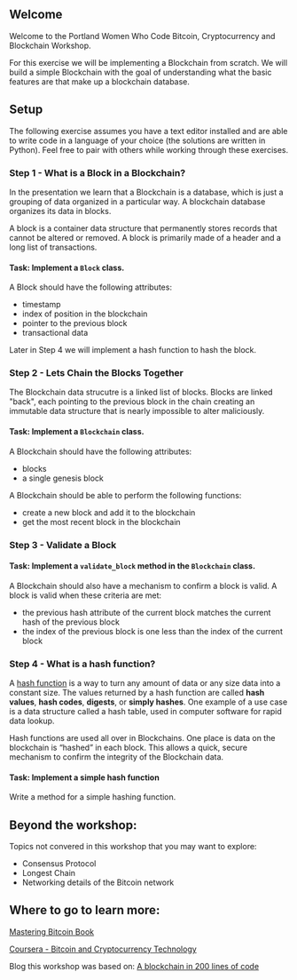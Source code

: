 ## Welcome

Welcome to the Portland Women Who Code Bitcoin, Cryptocurrency and Blockchain Workshop.

For this exercise we will be implementing a Blockchain from scratch. We will build a simple Blockchain with the goal of understanding what the basic features are that make up a blockchain database.

## Setup

The following exercise assumes you have a text editor installed and are able to write code in a language of your choice (the solutions are written in Python).  Feel free to pair with others while working through these exercises.


### Step 1 - What is a Block in a Blockchain?

In the presentation we learn that a Blockchain is a database, which is just a grouping of data organized in a particular way.  A blockchain database organizes its data in blocks.  

A block is a container data structure that permanently stores records that cannot be altered or removed. A block is primarily made of a header and a long list of transactions.

#### Task: Implement a `Block` class. 

A Block should have the following attributes:
* timestamp
* index of position in the blockchain
* pointer to the previous block
* transactional data

Later in Step 4 we will implement a hash function to hash the block.


### Step 2 - Lets Chain the Blocks Together

The Blockchain data strucutre is a linked list of blocks.  Blocks are linked "back", each pointing to the previous block in the chain creating an immutable data structure that is nearly impossible to alter maliciously. 

#### Task: Implement a `Blockchain` class.

A Blockchain should have the following attributes:
* blocks
* a single genesis block

A Blockchain should be able to perform the following functions:
* create a new block and add it to the blockchain
* get the most recent block in the blockchain


### Step 3 - Validate a Block

#### Task: Implement a `validate_block` method in the `Blockchain` class.

A Blockchain should also have a mechanism to confirm a block is valid.  A block is valid when these criteria are met:
* the previous hash attribute of the current block matches the current hash of the previous block
* the index of the previous block is one less than the index of the current block

### Step 4 - What is a hash function?

A [hash function](https://en.wikipedia.org/wiki/Hash_function) is a way to turn any amount of data or any size data into a constant size. The values returned by a hash function are called **hash values**, **hash codes**, **digests**, or **simply hashes**. One example of a use case is a data structure called a hash table, used in computer software for rapid data lookup. 

Hash functions are used all over in Blockchains. One place is data on the blockchain is “hashed” in each block. This allows a quick, secure mechanism to confirm the integrity of the Blockchain data. 

#### Task: Implement a simple hash function

Write a method for a simple hashing function.

## Beyond the workshop:

Topics not convered in this workshop that you may want to explore:

* Consensus Protocol
* Longest Chain
* Networking details of the Bitcoin network

## Where to go to learn more:

[Mastering Bitcoin Book](http://chimera.labs.oreilly.com/books/1234000001802/index.html)

[Coursera - Bitcoin and Cryptocurrency Technology](https://www.coursera.org/learn/cryptocurrency)

Blog this workshop was based on: [A blockchain in 200 lines of code](https://medium.com/@lhartikk/a-blockchain-in-200-lines-of-code-963cc1cc0e54)

